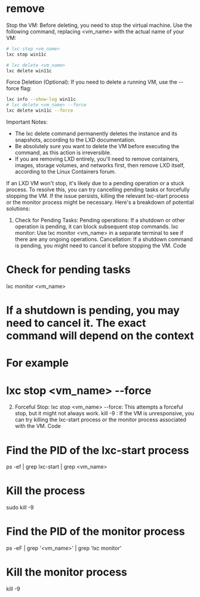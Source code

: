 # remove

Stop the VM: Before deleting, you need to stop the virtual machine. Use the following command, replacing <vm_name> with the actual name of your VM:

```bash
# lxc stop <vm_name>
lxc stop win11c
```

```bash
# lxc delete <vm_name>
lxc delete win11c
```

Force Deletion (Optional): If you need to delete a running VM, use the --force flag:

```bash
lxc info --show-log win11c  
# lxc delete <vm_name> --force
lxc delete win11c --force
```

Important Notes:

- The lxc delete command permanently deletes the instance and its snapshots, according to the LXD documentation.
- Be absolutely sure you want to delete the VM before executing the command, as this action is irreversible.
- If you are removing LXD entirely, you'll need to remove containers, images, storage volumes, and networks first, then remove LXD itself, according to the Linux Containers forum.

If an LXD VM won't stop, it's likely due to a pending operation or a stuck process. To resolve this, you can try cancelling pending tasks or forcefully stopping the VM. If the issue persists, killing the relevant lxc-start process or the monitor process might be necessary.
Here's a breakdown of potential solutions:

1. Check for Pending Tasks:
Pending operations:
If a shutdown or other operation is pending, it can block subsequent stop commands.
lxc monitor:
Use lxc monitor <vm_name> in a separate terminal to see if there are any ongoing operations.
Cancellation:
If a shutdown command is pending, you might need to cancel it before stopping the VM.
Code

# Check for pending tasks

lxc monitor <vm_name>

# If a shutdown is pending, you may need to cancel it. The exact command will depend on the context

# For example

# lxc stop <vm_name> --force

2. Forceful Stop:
lxc stop <vm_name> --force: This attempts a forceful stop, but it might not always work.
kill -9 <PID>: If the VM is unresponsive, you can try killing the lxc-start process or the monitor process associated with the VM.
Code

# Find the PID of the lxc-start process

ps -ef | grep lxc-start | grep <vm_name>

# Kill the process

sudo kill -9 <PID>

# Find the PID of the monitor process

ps -eF | grep '<vm_name>' | grep 'lxc monitor'

# Kill the monitor process

kill -9 <PID>
